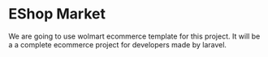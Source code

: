 <h1>EShop Market</h1>
<p>We are going to use wolmart ecommerce template for this project.
It will be a a complete ecommerce project for developers made by laravel.</p>